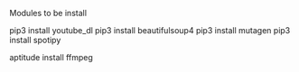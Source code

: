 Modules to be install


pip3 install youtube_dl
pip3 install beautifulsoup4
pip3 install mutagen
pip3 install spotipy

aptitude install ffmpeg
